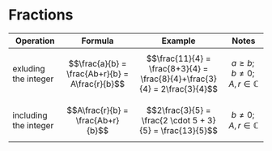 # Fractions

| Operation | Formula | Example | Notes |
|--|--|--|--|
| exluding the integer | $$\frac{a}{b} = \frac{Ab+r}{b} = A\frac{r}{b}$$ | $$\frac{11}{4} = \frac{8+3}{4} = \frac{8}{4}+\frac{3}{4} = 2\frac{3}{4}$$ | $$a \geq b; b \neq 0; A,r \in \mathbb{C}$$ |
| including the integer | $$A\frac{r}{b} = \frac{Ab+r}{b}$$ | $$2\frac{3}{5} = \frac{2 \cdot 5 + 3}{5} = \frac{13}{5}$$ | $$b \neq 0; A,r \in \mathbb{C}$$ |
